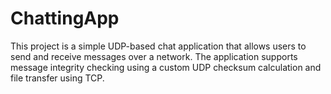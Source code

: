 # ChattingApp
This project is a simple UDP-based chat application that allows users to send and receive messages over a network. The application supports message integrity checking using a custom UDP checksum calculation and file transfer using TCP.
